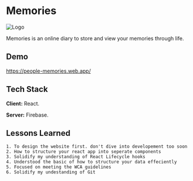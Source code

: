 
# Memories
 ![Logo](https://people-memories.web.app/static/media/lgoo.8909139bac1b10524549.png)


Memories is an online diary to store and view your memories through life.


## Demo

https://people-memories.web.app/

## Tech Stack

**Client:** React.

**Server:** Firebase.


## Lessons Learned

    1. To design the website first. don't dive into developement too soon
    2. How to structure your react app into seperate components 
    3. Solidify my understanding of React Lifecycle hooks
    4. Understood the basic of how to structure your data effeciently
    5. Focused on meeting the WCA guidelines
    6. Solidify my undestanding of Git
